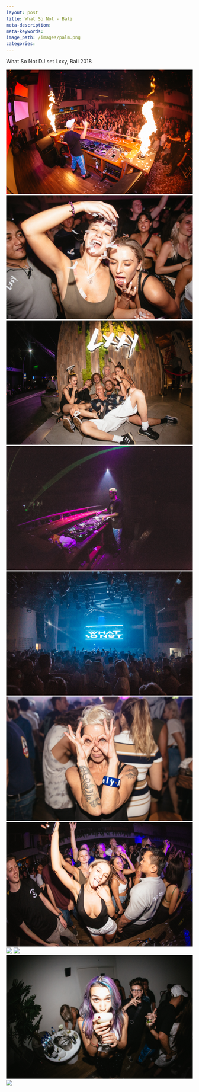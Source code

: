 ```yaml
---
layout: post
title: What So Not - Bali
meta-description:
meta-keywords:
image_path: /images/palm.png
categories:
---
```


What So Not DJ set Lxxy, Bali 2018

![](/uploads/-y4a2098.jpg) ![](/uploads/-y4a2178.jpg) ![](/uploads/-y4a2556.jpg) ![](/uploads/-y4a2290.jpg) ![](/uploads/-y4a2238.jpg) ![](/uploads/-y4a2235.jpg) ![](/uploads/-y4a2406.jpg) ![](blob:https://app.cloudcannon.com/dfb7eb4f-f2fe-4441-a6d8-46a462d7b0da) ![](blob:https://app.cloudcannon.com/d63fda96-acfd-4093-8276-a7c3413b0c67) ![](/uploads/-y4a2449.jpg) ![](blob:https://app.cloudcannon.com/6a033cc8-0ed5-43a6-979d-2b4a9f399b23)